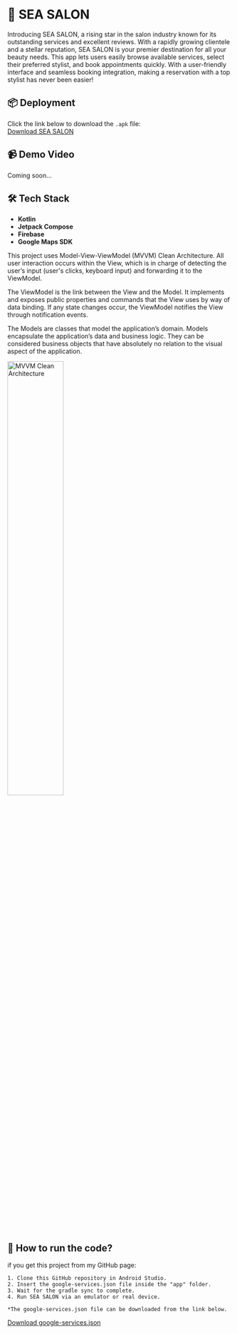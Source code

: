 # 💅 SEA SALON

Introducing SEA SALON, a rising star in the salon industry known for its outstanding services and excellent reviews.
With a rapidly growing clientele and a stellar reputation, SEA SALON is your premier destination for all your beauty needs.
This app lets users easily browse available services, select their preferred stylist, and book appointments quickly.
With a user-friendly interface and seamless booking integration, making a reservation with a top stylist has never been easier!

## 📦 Deployment

Click the link below to download the `.apk` file: </br>
[Download SEA SALON](https://drive.google.com/drive/folders/1WrW06zoaSF2dsebosySsfyTZ0Frn15sE?usp=sharing)

## 📹 Demo Video
Coming soon...

## 🛠️ Tech Stack

- **Kotlin**
- **Jetpack Compose**
- **Firebase**
- **Google Maps SDK**

This project uses Model-View-ViewModel (MVVM) Clean Architecture. 
All user interaction occurs within the View, which is in charge of detecting 
the user’s input (user's clicks, keyboard input) and forwarding it to the ViewModel.

The ViewModel is the link between the View and the Model. 
It implements and exposes public properties and commands that 
the View uses by way of data binding. If any state changes occur, 
the ViewModel notifies the View through notification events.

The Models are classes that model the application’s domain. 
Models encapsulate the application’s data and business logic. 
They can be considered business objects that have absolutely no 
relation to the visual aspect of the application.

<img src="https://github.com/elginbrian/COMPFEST16-SEA-SALON/assets/132267129/1a377adb-99d5-4fce-9c89-2825c6980527" alt="MVVM Clean Architecture" style="width:50%;"/>

## 🚀 How to run the code?
if you get this project from my GitHub page:

    1. Clone this GitHub repository in Android Studio.
    2. Insert the google-services.json file inside the "app" folder.
    3. Wait for the gradle sync to complete.
    4. Run SEA SALON via an emulator or real device.

    *The google-services.json file can be downloaded from the link below.

[Download google-services.json](https://drive.google.com/drive/folders/1WrW06zoaSF2dsebosySsfyTZ0Frn15sE?usp=sharing)

